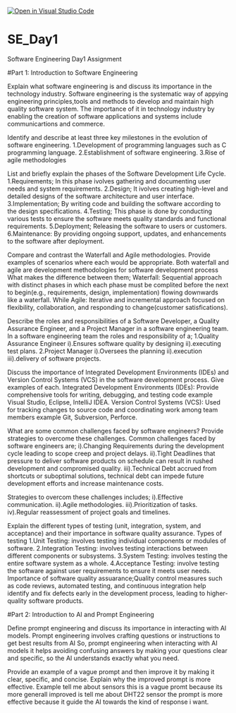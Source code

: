 [![Open in Visual Studio Code](https://classroom.github.com/assets/open-in-vscode-2e0aaae1b6195c2367325f4f02e2d04e9abb55f0b24a779b69b11b9e10269abc.svg)](https://classroom.github.com/online_ide?assignment_repo_id=15611367&assignment_repo_type=AssignmentRepo)
# SE_Day1
Software Engineering Day1 Assignment

#Part 1: Introduction to Software Engineering

Explain what software engineering is and discuss its importance in the technology industry.
Software engineering is the systematic way of appying engineering principles,tools and methods to develop and maintain high quality software system.
The importance of it in technology industry by enabling the creation of software applications and systems include communicartions and commerce.

Identify and describe at least three key milestones in the evolution of software engineering.
1.Development of programming languages such as C programming language.
2.Establishment of software engineering.
3.Rise of agile methodologies

List and briefly explain the phases of the Software Development Life Cycle.
1.Requirements; In this phase ivolves gathering and documenting user needs and system requirements.
2.Design; It ivolves creating high-level and detailed designs of the software architecture and user interface.
3.Implementation; By writing code and building the software according to the design specifications.
4.Testing; This phase is done by conducting various tests to ensure the software meets quality standards and functional requirements.
5.Deployment; Releasing the software to users or customers.
6.Maintenance: By providing ongoing support, updates, and enhancements to the software after deployment.


Compare and contrast the Waterfall and Agile methodologies. Provide examples of scenarios where each would be appropriate.
Both waterfall and agile are development methodologies for software development process
What makes the difference between them;
Waterfall: Sequential approach with distinct phases in which each phase must be complited before the next to begin(e.g., requirements, design, implementation) flowing downwards like a waterfall.
While
Agile: Iterative and incremental approach focused on flexibility, collaboration, and responding to change(customer satisfications).


Describe the roles and responsibilities of a Software Developer, a Quality Assurance Engineer, and a Project Manager in a software engineering team.
In a software engineering team the roles and responsibility of a;
  1.Quality Assurance Engineer
    i).Ensures software quality by designing 
    ii).executing test plans.
  2.Project Manager
    i).Oversees the planning
    ii).execution
    iii).delivery of software projects.

Discuss the importance of Integrated Development Environments (IDEs) and Version Control Systems (VCS) in the software development process. Give examples of each.
 Integrated Development Environments (IDEs): Provide comprehensive tools for writing, debugging, and testing code example Visual Studio, Eclipse, IntelliJ IDEA.
 Version Control Systems (VCS): Used for tracking changes to source code and coordinating work among team members example Git, Subversion, Perforce.

What are some common challenges faced by software engineers? Provide strategies to overcome these challenges.
Common challenges faced by software engineers are;
i).Changing Requirements during the development cycle leading to scope creep and project delays.
ii).Tight Deadlines that pressure to deliver software products on schedule can result in rushed development and compromised quality.
iii).Technical Debt accrued from shortcuts or suboptimal solutions, technical debt can impede future development efforts and increase maintenance costs.

Strategies to overcom these challenges includes;
i).Effective communication. 
ii).Agile methodologies.
iii).Prioritization of tasks.
iv).Regular reassessment of project goals and timelines.


Explain the different types of testing (unit, integration, system, and acceptance) and their importance in software quality assurance.
Types of testing
1.Unit Testing: involves testing individual components or modules of software.
2.Integration Testing: involves testing interactions between different components or subsystems.
3.System Testing: involves testing the entire software system as a whole.
4.Acceptance Testing: involve testing the software against user requirements to ensure it meets user needs.
Importance of  software quality assuarance;Quality control measures such as code reviews, automated testing, and continuous integration 
help identify and fix defects early in the development process, leading to higher-quality software products.


#Part 2: Introduction to AI and Prompt Engineering


Define prompt engineering and discuss its importance in interacting with AI models.
Prompt engineering involves crafting questions or instructions to get best results from AI
So, prompt engineering when interacting with AI models it helps avoiding confusing answers by making your questions clear and specific, so the AI understands exactly what you need.

Provide an example of a vague prompt and then improve it by making it clear, specific, and concise. Explain why the improved prompt is more effective.
Example tell me about sensors this is a vague promt because its more generall
improved is tell me about DHT22 sensor the prompt is more effective because it guide the AI towards the kind of response i want.
